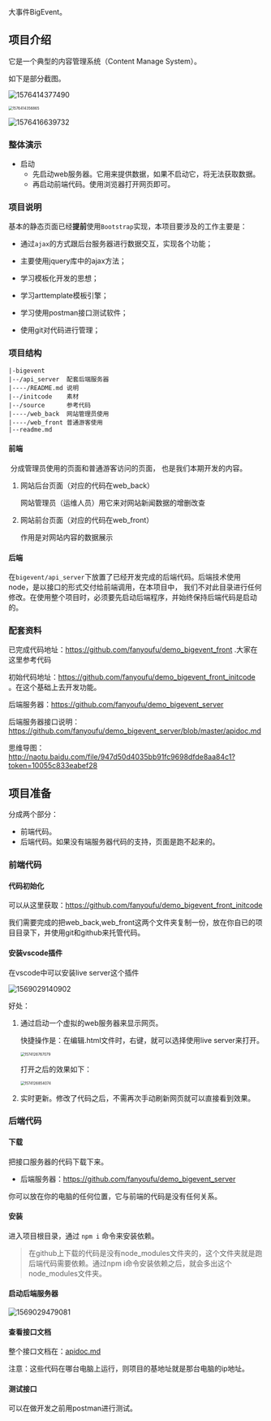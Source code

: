 大事件BigEvent。





## 项目介绍

它是一个典型的内容管理系统（Content Manage System）。



 如下是部分截图。

![1576414377490](asset/1576414377490.png)

<img src="asset/1576414356865.png" alt="1576414356865" style="zoom:50%;" />

![1576416639732](asset/1576416639732.png)

### 整体演示

- 启动
  - 先启动web服务器。它用来提供数据，如果不启动它，将无法获取数据。
  - 再启动前端代码。使用浏览器打开网页即可。

### 项目说明

基本的静态页面已经**提前**使用`Bootstrap`实现，本项目要涉及的工作主要是：

- 通过`ajax`的方式跟后台服务器进行数据交互，实现各个功能；

- 主要使用jquery库中的ajax方法；

- 学习模板化开发的思想；

- 学习arttemplate模板引擎；

- 学习使用postman接口测试软件；

- 使用git对代码进行管理；




### 项目结构

```
|-bigevent
|--/api_server  配套后端服务器
|----/README.md 说明
|--/initcode    素材
|--/source      参考代码
|----/web_back  网站管理员使用
|----/web_front 普通游客使用
|--readme.md
```



#### 前端

​	分成管理员使用的页面和普通游客访问的页面， 也是我们本期开发的内容。

1. 网站后台页面（对应的代码在web_back）

   网站管理员（运维人员）用它来对网站新闻数据的增删改查

2. 网站前台页面（对应的代码在web_front）

   作用是对网站内容的数据展示
   
   

#### 后端

在`bigevent/api_server`下放置了已经开发完成的后端代码。后端技术使用node，是以接口的形式交付给前端调用，在本项目中， 我们不对此目录进行任何修改。在使用整个项目时，必须要先启动后端程序，并始终保持后端代码是启动的。 



### 配套资料

已完成代码地址：https://github.com/fanyoufu/demo_bigevent_front .大家在这里参考代码

初始代码地址：https://github.com/fanyoufu/demo_bigevent_front_initcode 。在这个基础上去开发功能。

后端服务器：https://github.com/fanyoufu/demo_bigevent_server

后端服务器接口说明：https://github.com/fanyoufu/demo_bigevent_server/blob/master/apidoc.md

思维导图：http://naotu.baidu.com/file/947d50d4035bb91fc9698dfde8aa84c1?token=10055c833eabef28

## 项目准备

分成两个部分：

- 前端代码。
- 后端代码。如果没有端服务器代码的支持，页面是跑不起来的。

### 前端代码

#### 代码初始化

可以从这里获取：https://github.com/fanyoufu/demo_bigevent_front_initcode

我们需要完成的把web_back,web_front这两个文件夹复制一份，放在你自已的项目目录下，并使用git和github来托管代码。



#### 安装vscode插件

在vscode中可以安装live server这个插件

![1569029140902](asset/1569029140902.png)



好处：

1. 通过启动一个虚拟的web服务器来显示网页。

   快捷操作是：在编辑.html文件时，右键，就可以选择使用live server来打开。

   <img src="asset/1574126767079.png" alt="1574126767079" style="zoom:50%;" />

   打开之后的效果如下：

   <img src="asset/1574126854074.png" alt="1574126854074" style="zoom:50%;" />

2. 实时更新。修改了代码之后，不需再次手动刷新网页就可以直接看到效果。

### 后端代码

#### 下载

把接口服务器的代码下载下来。

- 后端服务器：https://github.com/fanyoufu/demo_bigevent_server

你可以放在你的电脑的任何位置，它与前端的代码是没有任何关系。

#### 安装

进入项目根目录，通过 `npm i` 命令来安装依赖。

> 在github上下载的代码是没有node_modules文件夹的，这个文件夹就是跑后端代码需要依赖。通过npm i命令安装依赖之后，就会多出这个node_modules文件夹。

#### 启动后端服务器

![1569029479081](asset/1569029479081.png)

#### 查看接口文档

整个接口文档在：[apidoc.md](https://github.com/fanyoufu/demo_bigevent_server/blob/master/apidoc.md)

注意：这些代码在哪台电脑上运行，则项目的基地址就是那台电脑的ip地址。

#### 测试接口

可以在做开发之前用postman进行测试。

